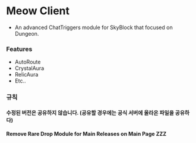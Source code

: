 # Meow Client
* An advanced ChatTriggers module for SkyBlock that focused on Dungeon.
### Features
* AutoRoute
* CrystalAura
* RelicAura
* Etc..
### 규칙
#### 수정된 버전은 공유하지 않습니다. (공유할 경우에는 공식 서버에 올라온 파일을 공유하다)
#### Remove Rare Drop Module for Main Releases on Main Page ZZZ
